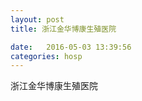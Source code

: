 ```yaml
--- 
layout: post 
title: 浙江金华博康生殖医院

date:   2016-05-03 13:39:56 
categories: hosp 
--- 
```

   
浙江金华博康生殖医院

